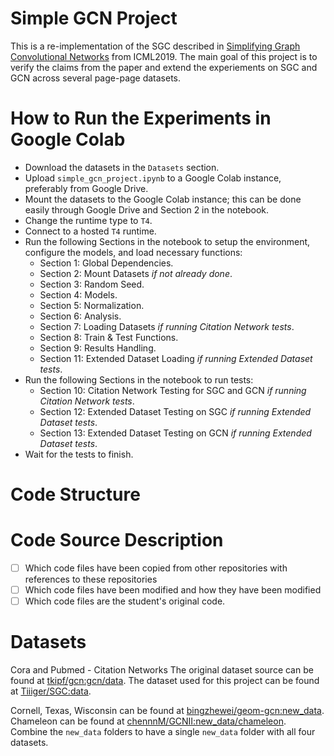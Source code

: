 # Simple GCN Project

This is a re-implementation of the SGC described in [Simplifying Graph Convolutional Networks](https://arxiv.org/abs/1902.07153) from ICML2019. The main goal of this project is to verify the claims from the paper and extend the experiements on SGC and GCN across several page-page datasets.

# How to Run the Experiments in Google Colab
- Download the datasets in the `Datasets` section.
- Upload `simple_gcn_project.ipynb` to a Google Colab instance, preferably from Google Drive.
- Mount the datasets to the Google Colab instance; this can be done easily through Google Drive and Section 2 in the notebook.
- Change the runtime type to `T4`.
- Connect to a hosted `T4` runtime.
- Run the following Sections in the notebook to setup the environment, configure the models, and load necessary functions:
    - Section 1: Global Dependencies.
    - Section 2: Mount Datasets *if not already done*.
    - Section 3: Random Seed.
    - Section 4: Models.
    - Section 5: Normalization.
    - Section 6: Analysis.
    - Section 7: Loading Datasets *if running Citation Network tests*.
    - Section 8: Train & Test Functions.
    - Section 9: Results Handling.
    - Section 11: Extended Dataset Loading *if running Extended Dataset tests*.
- Run the following Sections in the notebook to run tests:
    - Section 10: Citation Network Testing for SGC and GCN *if running Citation Network tests*.
    - Section 12: Extended Dataset Testing on SGC *if running Extended Dataset tests*.
    - Section 13: Extended Dataset Testing on GCN *if running Extended Dataset tests*.
- Wait for the tests to finish.

# Code Structure

# Code Source Description
- [ ] Which code files have been copied from other repositories with references to these repositories
- [ ] Which code files have been modified and how they have been modified
- [ ] Which code files are the student's original code.

# Datasets

Cora and Pubmed - Citation Networks
The original dataset source can be found at [tkipf/gcn:gcn/data](https://github.com/tkipf/gcn/tree/master/gcn/data).
The dataset used for this project can be found at [Tiiiger/SGC:data](https://github.com/Tiiiger/SGC/tree/master/data).

Cornell, Texas, Wisconsin can be found at [bingzhewei/geom-gcn:new_data](https://github.com/bingzhewei/geom-gcn/tree/master/new_data).
Chameleon can be found at [chennnM/GCNII:new_data/chameleon](https://github.com/chennnM/GCNII/tree/master/new_data/chameleon).
Combine the `new_data` folders to have a single `new_data` folder with all four datasets.
